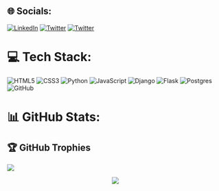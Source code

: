 ## 🌐 Socials:
 [![LinkedIn](https://img.shields.io/badge/LinkedIn-%230077B5.svg?logo=linkedin&logoColor=white)](https://linkedin.com/in/abduazim)  [![Twitter](https://img.shields.io/badge/Twitter-%231DA1F2.svg?logo=Twitter&logoColor=white)](https://twitter.com/Nosir0vich) [![Twitter](https://img.shields.io/badge/Telegram-%231DA1F2.svg?logo=Telegram&logoColor=white)](https://t.me/abduazim_mahmudov)

# 💻 Tech Stack:
![HTML5](https://img.shields.io/badge/html5-%23E34F26.svg?style=for-the-badge&logo=html5&logoColor=white) ![CSS3](https://img.shields.io/badge/css3-%231572B6.svg?style=for-the-badge&logo=css3&logoColor=white) ![Python](https://img.shields.io/badge/python-3670A0?style=for-the-badge&logo=python&logoColor=ffdd54) ![JavaScript](https://img.shields.io/badge/javascript-%23323330.svg?style=for-the-badge&logo=javascript&logoColor=%23F7DF1E) ![Django](https://img.shields.io/badge/django-%23092E20.svg?style=for-the-badge&logo=django&logoColor=white) ![Flask](https://img.shields.io/badge/flask-%23000.svg?style=for-the-badge&logo=flask&logoColor=white) ![Postgres](https://img.shields.io/badge/postgres-%23316192.svg?style=for-the-badge&logo=postgresql&logoColor=white) ![GitHub](https://img.shields.io/badge/github-%23121011.svg?style=for-the-badge&logo=github&logoColor=white)
# 📊 GitHub Stats:


<!-- ![](https://github-readme-streak-stats.herokuapp.com/?user=AbduazimDev&theme=dark&hide_border=true)<br/>
[![willianrod's wakatime stats](https://github-readme-stats.vercel.app/api/wakatime?username=AbduazimDev&theme=github_dark&layout=compact)](https://wakatime.com/@AbduazimDev)<br>
[![wakatime](https://wakatime.com/badge/user/bd5566d9-52e7-4ca7-9b54-fda1a945db00.svg)](https://wakatime.com/@bd5566d9-52e7-4ca7-9b54-fda1a945db00)<br>  -->


## 🏆 GitHub Trophies
![](https://github-profile-trophy.vercel.app/?username=AbduazimDev&theme=radical&no-frame=false&no-bg=true&margin-w=4)





<div align="center">
<img src="https://komarev.com/ghpvc/?username=AbduazimDev&&style=flat-square" align="center" />
</div>  
